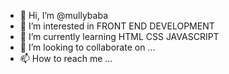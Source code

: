 - 👋 Hi, I’m @mullybaba
- 👀 I’m interested in  FRONT END DEVELOPMENT
- 🌱 I’m currently learning HTML CSS JAVASCRIPT
- 💞️ I’m looking to collaborate on ...
- 📫 How to reach me ...

<!---
mullybaba/mullybaba is a ✨ special ✨ repository because its `README.md` (this file) appears on your GitHub profile.
You can click the Preview link to take a look at your changes.
--->
